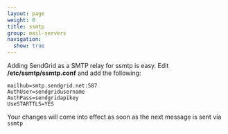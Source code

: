 ```yaml
---
layout: page
weight: 0
title: ssmtp
group: mail-servers
navigation:
  show: true
---
```


Adding SendGrid as a SMTP relay for ssmtp is easy. Edit **/etc/ssmtp/ssmtp.conf** and add the following:
```
mailhub=smtp.sendgrid.net:587
AuthUser=sendgridusername
AuthPass=sendgridapikey
UseSTARTTLS=YES
```

Your changes will come into effect as soon as the next message is sent via `ssmtp`
